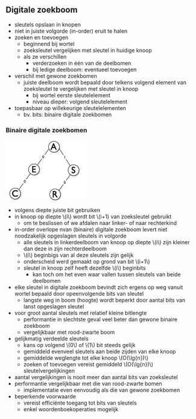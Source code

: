 
## Digitale zoekboom

* sleutels opslaan in knopen
* niet in juiste volgorde (in-order) eruit te halen
* zoeken en toevoegen
    * beginnend bij wortel
    * zoeksleutel vergelijken met sleutel in huidige knoop
    * als ze verschillen
        * verderzoeken in één van de deelbomen
        * bij ledige deelboom: eventueel toevoegen
* verschil met gewone zoekbomen
    * juiste deelboom wordt bepaald door telkens volgend element van zoeksleutel te vergelijken met sleutel in knoop
        * bij wortel eerste sleutelelement
        * niveau dieper: volgend sleutelelement
* toepasbaar op willekeurige sleutelelementen
    * bv. bits: binaire digitale zoekbomen

### Binaire digitale zoekbomen

![](/assets/digitalezoekboom.png)

* volgens diepte juiste bit gebruiken
* in knoop op diepte \\(i\\)  wordt bit \\(i+1) van zoeksleutel gebruikt
    * om te beslissen of we afdalen naar linker- of naar rechterkind
* in-order overlope nvan (binaire) digitale zoekboom levert niet noodzakelijk opgeslagen sleutels in volgorde
    * alle sleutels in linkerdeelboom van knoop op diepte \\(i\\) zijn kleiner dan deze in zijn rechterdeelboom
    * \\(i\\) beginbigs van al deze sleutels zijn gelijk
    * onderscheid werd gemaakt op grond van bit \\(i+1\\)
    * sleutel in knoop zelf heeft dezelfde \\(i\\) beginbits
        * kan toch om het even waar vallen tussen sleutels van beide deelbomen
* elke sleutel in digitale zoekboom bevindt zich ergens op weg vanuit wortel bepaald door opeenvolgende bits van sleutel
    * langste weg in boom (hoogte) wordt beperkt door aantal bits van lanst opgeslagen sleutel
* voor groot aantal sleutels met relatief kleine bitlengte
    * performantie in slechtste geval veel beter dan gewone binaire zoekboom
    * vergelijkbaar met rood-zwarte boom
* gelijkmatig verdeelde sleutels
    * kans op volgend \\(0\\) of \\(1\\) bit steeds gelijk
    * gemiddeld evenveel sleutels aan beide zijden van elke knoop
    * gemiddelde weglengte tot elke knoop \\(O(\lg{n})\\)
    * zoeken of toevoegen vereist gemiddeld \\(O(\lg{n})\\) sleutelvergelijkingen
* aantal vergelijkingen is nooit meer dan aantal bits van zoeksleutel
* performantie vergelijkbaar met die van rood-zwarte bomen
    * implementatie even eenvoudig als die van gewone zoekbomen
* beperkende voorwaarde
    * vereist efficiënte toegang tot bits van sleutels
    * enkel woordenboekoperaties mogelijk
